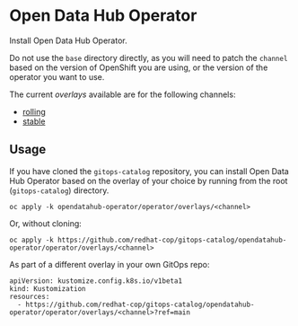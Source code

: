 # Open Data Hub Operator

Install Open Data Hub Operator.

Do not use the `base` directory directly, as you will need to patch the `channel` based on the version of OpenShift you are using, or the version of the operator you want to use.

The current *overlays* available are for the following channels:

* [rolling](operator/overlays/rolling)
* [stable](operator/overlays/stable)

## Usage

If you have cloned the `gitops-catalog` repository, you can install Open Data Hub Operator based on the overlay of your choice by running from the root (`gitops-catalog`) directory.

```
oc apply -k opendatahub-operator/operator/overlays/<channel>
```

Or, without cloning:

```
oc apply -k https://github.com/redhat-cop/gitops-catalog/opendatahub-operator/operator/overlays/<channel>
```

As part of a different overlay in your own GitOps repo:

```
apiVersion: kustomize.config.k8s.io/v1beta1
kind: Kustomization
resources:
  - https://github.com/redhat-cop/gitops-catalog/opendatahub-operator/operator/overlays/<channel>?ref=main
```
